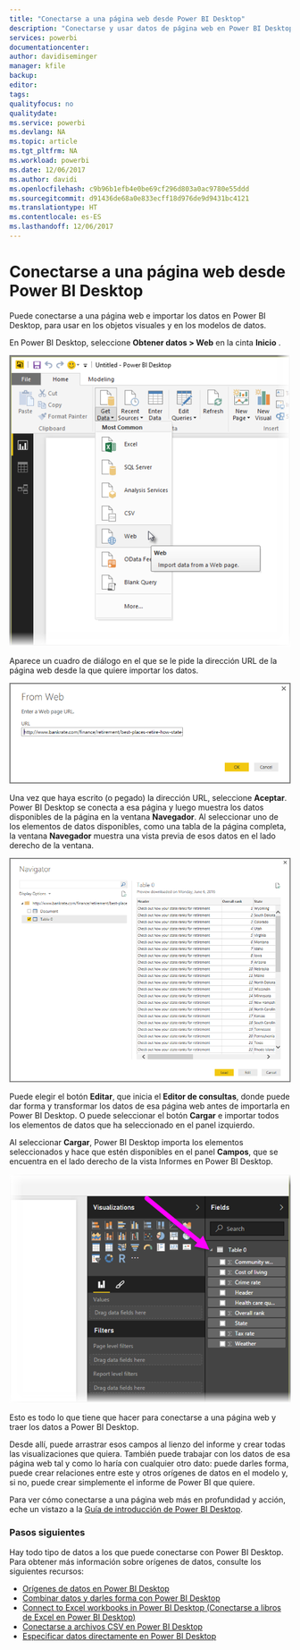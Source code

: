 ```yaml
---
title: "Conectarse a una página web desde Power BI Desktop"
description: "Conectarse y usar datos de página web en Power BI Desktop fácilmente"
services: powerbi
documentationcenter: 
author: davidiseminger
manager: kfile
backup: 
editor: 
tags: 
qualityfocus: no
qualitydate: 
ms.service: powerbi
ms.devlang: NA
ms.topic: article
ms.tgt_pltfrm: NA
ms.workload: powerbi
ms.date: 12/06/2017
ms.author: davidi
ms.openlocfilehash: c9b96b1efb4e0be69cf296d803a0ac9780e55ddd
ms.sourcegitcommit: d91436de68a0e833ecff18d976de9d9431bc4121
ms.translationtype: HT
ms.contentlocale: es-ES
ms.lasthandoff: 12/06/2017
---
```

# <a name="connect-to-a-web-page-from-power-bi-desktop"></a>Conectarse a una página web desde Power BI Desktop
Puede conectarse a una página web e importar los datos en Power BI Desktop, para usar en los objetos visuales y en los modelos de datos.

En Power BI Desktop, seleccione **Obtener datos > Web** en la cinta **Inicio** .

![](media/desktop-connect-to-web/connect-to-web_1.png)

Aparece un cuadro de diálogo en el que se le pide la dirección URL de la página web desde la que quiere importar los datos.

![](media/desktop-connect-to-web/connect-to-web_2.png)

Una vez que haya escrito (o pegado) la dirección URL, seleccione **Aceptar**. Power BI Desktop se conecta a esa página y luego muestra los datos disponibles de la página en la ventana **Navegador**. Al seleccionar uno de los elementos de datos disponibles, como una tabla de la página completa, la ventana **Navegador** muestra una vista previa de esos datos en el lado derecho de la ventana.

![](media/desktop-connect-to-web/connect-to-web_3.png)

Puede elegir el botón **Editar**, que inicia el **Editor de consultas**, donde puede dar forma y transformar los datos de esa página web antes de importarla en Power BI Desktop. O puede seleccionar el botón **Cargar** e importar todos los elementos de datos que ha seleccionado en el panel izquierdo.

Al seleccionar **Cargar**, Power BI Desktop importa los elementos seleccionados y hace que estén disponibles en el panel **Campos**, que se encuentra en el lado derecho de la vista Informes en Power BI Desktop.

![](media/desktop-connect-to-web/connect-to-web_4.png)

Esto es todo lo que tiene que hacer para conectarse a una página web y traer los datos a Power BI Desktop.

Desde allí, puede arrastrar esos campos al lienzo del informe y crear todas las visualizaciones que quiera. También puede trabajar con los datos de esa página web tal y como lo haría con cualquier otro dato: puede darles forma, puede crear relaciones entre este y otros orígenes de datos en el modelo y, si no, puede crear simplemente el informe de Power BI que quiere.

Para ver cómo conectarse a una página web más en profundidad y acción, eche un vistazo a la [Guía de introducción de Power BI Desktop](desktop-getting-started.md).

### <a name="next-steps"></a>Pasos siguientes
Hay todo tipo de datos a los que puede conectarse con Power BI Desktop. Para obtener más información sobre orígenes de datos, consulte los siguientes recursos:

* [Orígenes de datos en Power BI Desktop](desktop-data-sources.md)
* [Combinar datos y darles forma con Power BI Desktop](desktop-shape-and-combine-data.md)
* [Connect to Excel workbooks in Power BI Desktop (Conectarse a libros de Excel en Power BI Desktop)](desktop-connect-excel.md)   
* [Conectarse a archivos CSV en Power BI Desktop](desktop-connect-csv.md)   
* [Especificar datos directamente en Power BI Desktop](desktop-enter-data-directly-into-desktop.md)   

